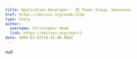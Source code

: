 ```yaml
---
title: Application Developer - ZE Power Group, Vancouver 
href: https://ubccsss.org/node/1210
type: Story
author:
  username: Christopher Head
  link: https://ubccsss.org/user/2
date: 2009-03-02T16:42:00.000Z
---
```


null